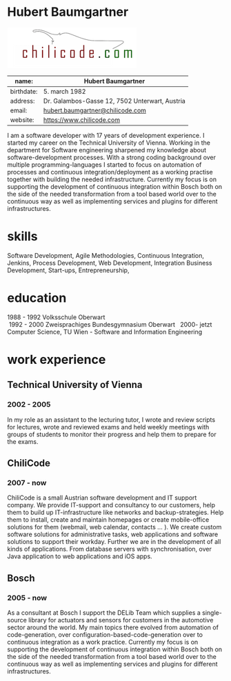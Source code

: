 # Hubert Baumgartner
![Logo](imgs/chilicode_logo.png)

name: | Hubert Baumgartner
------------ | -------------
birthdate: | 5. march 1982
address: | Dr. Galambos-Gasse 12, 7502 Unterwart, Austria
email: | hubert.baumgartner@chilicode.com
website: | https://www.chilicode.com


I am a software developer with 17 years of development experience. I started my career on the Technical University of Vienna. Working in the department for Software engineering sharpened my knowledge about software-development processes. With a strong coding background over multiple programming-languages I started to focus on automation of processes and continuous integration/deployment as a working practise together with building the needed infrastructure.
Currently my focus is on supporting the development of continuous integration within Bosch both on the side of the needed transformation from a tool based world over to the continuous way as well as implementing services and plugins for different infrastructures.

# skills
Software Development, Agile Methodologies, Continuous Integration, Jenkins, Process Development, Web Development, Integration
Business Development, Start-ups, Entrepreneurship, 



# education

1988 - 1992 	Volksschule Oberwart   
 1992 - 2000 	Zweisprachiges Bundesgymnasium Oberwart      
2000- jetzt	Computer Science, TU Wien -  Software and Information Engineering  


# work experience

## Technical University of Vienna
### 2002 - 2005
In my role as an assistant to the lecturing tutor, I wrote and review scripts for lectures, wrote and reviewed exams and held weekly meetings with groups of students to monitor their progress and help them to prepare for the exams.

## ChiliCode
### 2007 - now
ChiliCode is a small Austrian software development and IT support company. We provide IT-support and consultancy to our customers, help them to build up IT-infrastructure like networks and backup-strategies. Help them to install, create and maintain homepages or create mobile-office solutions for them (webmail, web calendar, contacts … ). We create custom software solutions for administrative tasks, web applications and software solutions to support their workday. Further we are in the development of all kinds of applications. From database servers with synchronisation, over Java application to web applications and iOS apps.

## Bosch
### 2005 - now
As a consultant at Bosch I support the DELib Team which supplies a single-source library for actuators and sensors for customers in the automotive sector around the world. My main topics there evolved from automation of code-generation, over configuration-based-code-generation over to continuous integration as a work practice. Currently my focus is on supporting the development of continuous integration within Bosch both on the side of the needed transformation from a tool based world over to the continuous way as well as implementing services and plugins for different infrastructures.


